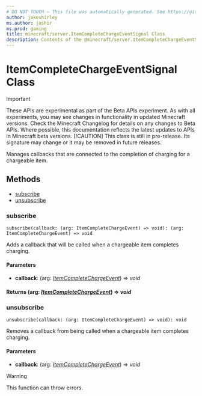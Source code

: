 ```yaml
---
# DO NOT TOUCH — This file was automatically generated. See https://github.com/mojang/minecraftapidocsgenerator to modify descriptions, examples, etc.
author: jakeshirley
ms.author: jashir
ms.prod: gaming
title: minecraft/server.ItemCompleteChargeEventSignal Class
description: Contents of the @minecraft/server.ItemCompleteChargeEventSignal class.
---
```

# ItemCompleteChargeEventSignal Class
>[!IMPORTANT]
>These APIs are experimental as part of the Beta APIs experiment. As with all experiments, you may see changes in functionality in updated Minecraft versions. Check the Minecraft Changelog for details on any changes to Beta APIs. Where possible, this documentation reflects the latest updates to APIs in Minecraft beta versions.
> [!CAUTION]
> This class is still in pre-release.  Its signature may change or it may be removed in future releases.

Manages callbacks that are connected to the completion of charging for a chargeable item.

## Methods
- [subscribe](#subscribe)
- [unsubscribe](#unsubscribe)

### **subscribe**
`
subscribe(callback: (arg: ItemCompleteChargeEvent) => void): (arg: ItemCompleteChargeEvent) => void
`

Adds a callback that will be called when a chargeable item completes charging.

#### **Parameters**
- **callback**: (arg: [*ItemCompleteChargeEvent*](ItemCompleteChargeEvent.md)) => *void*

#### **Returns** (arg: [*ItemCompleteChargeEvent*](ItemCompleteChargeEvent.md)) => *void*

### **unsubscribe**
`
unsubscribe(callback: (arg: ItemCompleteChargeEvent) => void): void
`

Removes a callback from being called when a chargeable item completes charging.

#### **Parameters**
- **callback**: (arg: [*ItemCompleteChargeEvent*](ItemCompleteChargeEvent.md)) => *void*

> [!WARNING]
> This function can throw errors.
